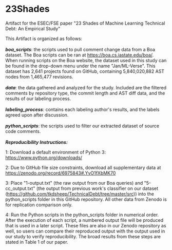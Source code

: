 # 23Shades
Artifact for the ESEC/FSE paper "23 Shades of Machine Learning Technical Debt: An Empirical Study"

This Artifact is organized as follows: \
\
***boa_scripts***: the scripts used to pull comment change data from a Boa dataset. The Boa scripts can be ran at https://boa.cs.iastate.edu/boa/. When running scripts on the Boa website, the dataset used in this study can be found in the drop-down menu under the name "Jan/ML-Verse". This dataset has 2,641 projects found on GitHub, containing 5,840,020,882 AST nodes from 1,465,477 revisions.\
\
***data***: the data gathered and analyzed for the study. Included are the filtered comments by repository type, the commit length and AST diff data, and the results of our labeling process. \
\
***labeling_process***: contains each labeling author's results, and the labels agreed upon after discussion. \
\
***python_scripts***: the scripts used to filter our extracted dataset of source code comments. \
\
***Reproducibility Instructions:***

1: Download a default environment of Python 3: https://www.python.org/downloads/

2: Due to GitHub file size constraints, download all supplementary data at https://zenodo.org/record/6975843#.YvO1fXbMK70

3: Place "1-output.txt" (the raw output from our Boa queries) and "5-cc_output.txt" (the output from previous work's classifier on our dataset (https://github.com/tkdsheep/TechnicalDebt/tree/master/src)) into the python_scripts folder in this GitHub repository. All other data from Zenodo is for replication comparison only.

4: Run the Python scripts in the python_scripts folder in numerical order. After the execution of each script, a numbered output file will be produced that is used in a later script. These files are also in our Zenodo repository as well, so users can compare their reproduced output with the output used in our study to verify reproducibility. The broad results from these steps are stated in Table 1 of our paper.
